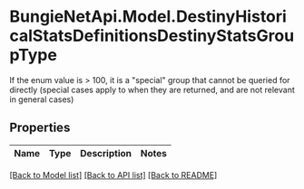 # BungieNetApi.Model.DestinyHistoricalStatsDefinitionsDestinyStatsGroupType
If the enum value is > 100, it is a \"special\" group that cannot be queried for directly (special cases apply to when they are returned, and are not relevant in general cases)
## Properties

Name | Type | Description | Notes
------------ | ------------- | ------------- | -------------

[[Back to Model list]](../README.md#documentation-for-models) [[Back to API list]](../README.md#documentation-for-api-endpoints) [[Back to README]](../README.md)

